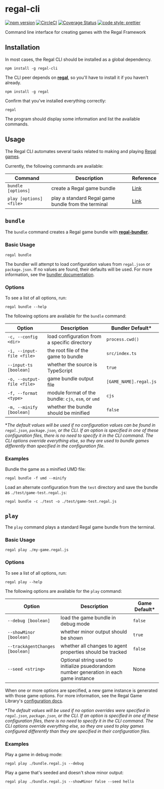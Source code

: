 # regal-cli
[![npm version](https://badge.fury.io/js/regal-cli.svg)](https://badge.fury.io/js/regal-cli)
[![CircleCI](https://circleci.com/gh/regal/regal-cli.svg?style=svg)](https://circleci.com/gh/regal/regal-cli)
[![Coverage Status](https://coveralls.io/repos/github/regal/regal-cli/badge.svg?branch=master)](https://coveralls.io/github/regal/regal-cli?branch=master)
[![code style: prettier](https://img.shields.io/badge/code_style-prettier-ff69b4.svg?style=flat-square)](https://github.com/prettier/prettier)

Command line interface for creating games with the Regal Framework

## Installation

In most cases, the Regal CLI should be installed as a global dependency.

```
npm install -g regal-cli
```

The CLI peer depends on [**regal**](https://github.com/regal/regal), so you'll have to install it if you haven't already.

```
npm install -g regal
```

Confirm that you've installed everything correctly:

```
regal
```

The program should display some information and list the available commands.

## Usage

The Regal CLI automates several tasks related to making and playing [Regal games](https://github.com/regal/regal).

Currently, the following commands are available:

Command | Description | Reference
--- | --- | ---
`bundle [options]` | create a Regal game bundle | [Link](#bundle)
`play [options] <file>` | play a standard Regal game bundle from the terminal | [Link](#play)

## `bundle`

The `bundle` command creates a Regal game bundle with [**regal-bundler**](https://github.com/regal/regal-bundler).

### Basic Usage

```
regal bundle
```

The bundler will attempt to load configuration values from `regal.json` or `package.json`. If no values are found, their defaults will be used. For more information, see the [bundler documentation](https://github.com/regal/regal-bundler).

### Options

To see a list of all options, run:

```
regal bundle --help
```

The following options are available for the `bundle` command:

Option | Description | Bundler Default*
--- | --- | ---
`-c, --config <dir>` | load configuration from a specific directory | `process.cwd()`
`-i, --input-file <file>` | the root file of the game to bundle | `src/index.ts`
`--input-ts [boolean]` | whether the source is TypeScript | `true`
`-o, --output-file <file>` | game bundle output file | `[GAME_NAME].regal.js`
`-f, --format <type>` | module format of the bundle: `cjs`, `esm`, or `umd` | `cjs`
`-m, --minify [boolean]` | whether the bundle should be minified | `false`

**The default values will be used if no configuration values can be found in `regal.json`, `package.json`, or the CLI. If an option is specified in one of these configuration files, there is no need to specify it in the CLI command. The CLI options override everything else, so they are used to bundle games differently than specified in the configuration file.*

### Examples

Bundle the game as a minified UMD file:

```
regal bundle -f umd --minify
```

Load an alternate configuration from the `test` directory and save the bundle as `./test/game-test.regal.js`:

```
regal bundle -c ./test -o ./test/game-test.regal.js
```

## `play`

The `play` command plays a standard Regal game bundle from the terminal.

### Basic Usage

```
regal play ./my-game.regal.js
```

### Options

To see a list of all options, run:

```
regal play --help
```

The following options are available for the `play` command:

Option | Description | Game Default*
--- | --- | ---
`--debug [boolean]` | load the game bundle in debug mode | `false`
`--showMinor [boolean]` | whether minor output should be shown | `true`
`--trackAgentChanges [boolean]` | whether all changes to agent properties should be tracked | `false`
`--seed <string>` | Optional string used to initialize psuedorandom number generation in each game instance | None

When one or more options are specified, a new game instance is generated with those game options. For more information, see the Regal Game Library's [configuration docs](https://github.com/regal/regal#configuration).

**The default values will be used if no option overrides were specified in `regal.json`, `package.json`, or the CLI. If an option is specified in one of these configuration files, there is no need to specify it in the CLI command. The CLI options override everything else, so they are used to play games configured differently than they are specified in their configuration files.*

### Examples

Play a game in debug mode:

```
regal play ./bundle.regal.js --debug
```

Play a game that's seeded and doesn't show minor output:

```
regal play ./bundle.regal.js --showMinor false --seed hello
```